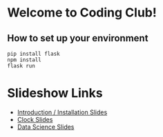 # Welcome to Coding Club!

## How to set up your environment
```
pip install flask
npm install 
flask run
```

# Slideshow Links
* [Introduction / Installation Slides](https://docs.google.com/presentation/d/1T-Gxqmrc1VW4WTQiBOzuDgxkDBdeeFu5wCkhd3xNiD4/edit?usp=sharing)
* [Clock Slides](https://docs.google.com/presentation/d/1Sf3OVx6FYejkJT2wrbcRxieao9MVtDt8p8Qy4_jZu4o/edit?usp=sharing)
* [Data Science Slides](https://docs.google.com/presentation/d/150riq5w9GrkLLmKGkHGAbyc6wvjhPxIFXeXg8ah_HPo/edit?usp=sharing)
